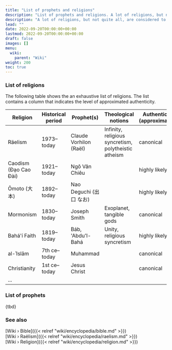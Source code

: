 ```yaml
---
title: "List of prophets and religions"
description: "List of prophets and religions. A lot of religions, but not quite all, are considered to be established testimonies of authentic interactions between the Elohim (אֱלֹהִים) and human people on Earth. These interactions lead to religious writings and oral traditions that witness of the Elohimian doings. This list is going to exhaustively catalogue to a large extent the majority of notable religious traditions as well as prophets that lead to such traditions."
description: "A lot of religions, but not quite all, are considered to be established testimonies of authentic interactions between the Elohim (אֱלֹהִים) and human people on Earth. These interactions lead to religious writings and oral traditions that witness of the Elohimian doings. This list is going to exhaustively catalogue to a large extent the majority of notable religious traditions as well as prophets that lead to such traditions."
lead: ""
date: 2022-09-20T00:00:00+00:00
lastmod: 2022-09-20T00:00:00+00:00
draft: false
images: []
menu:
  wiki:
    parent: "Wiki"
weight: 200
toc: true
---
```


### List of religions

The following table shows the an exhaustive list of religions. The list contains a column that indicates the level of approximated authenticity.

| Religion              | Historical period | Prophet(s)                 | Theological notions       | Authenticity (approximated) |
|-----------------------|-------------------|----------------------------|---------------------------|-----------------------------|
| Räelism               | 1973–today        | Claude Vorhilon (Raël)     | Infinity, religious syncretism, polytheistic atheism | canonical |
| Caodism (Đạo Cao Đài) | 1921–today        | Ngô Văn Chiêu              |                           | highly likely               |
| Ōmoto (大本)          | 1892–today        | Nao Deguchi (出口 なお)    |                           | highly likely               |
| Mormonism             | 1830–today        | Joseph Smith               | Exoplanet, tangible gods  | canonical                   |
| Bahá'í Faith          | 1819–today        | Báb, 'Abdu'l-Bahá          | Unity, religious syncretism | highly likely             |
| al-ʾIslām             | 7th ce–today      | Muhammad                   |                           | canonical                   |
| Christianity          | 1st ce–today      | Jesus Christ               |                           | canonical                   |
| ...                   |                   |                            |                           |                             |

### List of prophets

{tbd}

### See also

[Wiki › Bible]({{< relref "wiki/encyclopedia/bible.md" >}})</br>
[Wiki › Raëlism]({{< relref "wiki/encyclopedia/raelism.md" >}})</br>
[Wiki › Religion]({{< relref "wiki/encyclopedia/religion.md" >}})</br>
